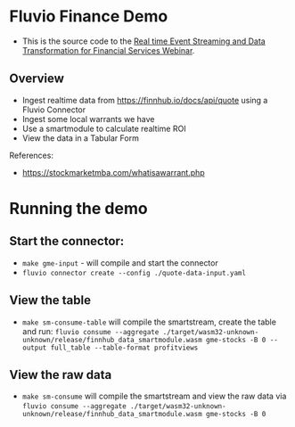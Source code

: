 # Fluvio Finance Demo

* This is the source code to the [Real time Event Streaming and Data
Transformation for Financial Services
Webinar](https://www.youtube.com/watch?v=wAvyB8367g4).

## Overview
* Ingest realtime data from https://finnhub.io/docs/api/quote using a Fluvio Connector
* Ingest some local warrants we have
* Use a smartmodule to calculate realtime ROI
* View the data in a Tabular Form

References:
* https://stockmarketmba.com/whatisawarrant.php

# Running the demo

## Start the connector:
* `make gme-input` - will compile and start the connector
* `fluvio connector create --config ./quote-data-input.yaml`

## View the table
* `make sm-consume-table` will compile the smartstream, create the table and run:
 `fluvio consume --aggregate ./target/wasm32-unknown-unknown/release/finnhub_data_smartmodule.wasm gme-stocks -B 0 --output full_table --table-format profitviews`

## View the raw data
* `make sm-consume` will compile the smartstream and view the raw data via `fluvio consume --aggregate ./target/wasm32-unknown-unknown/release/finnhub_data_smartmodule.wasm gme-stocks -B 0`
